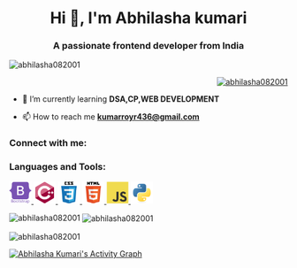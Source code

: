 <h1 align="center">Hi 👋, I'm Abhilasha kumari</h1>
<h3 align="center">A passionate frontend developer from India</h3>

<p align="left"> <img src="https://komarev.com/ghpvc/?username=abhilasha082001&label=Profile%20views&color=0e75b6&style=flat" alt="abhilasha082001" /> </p>

<p align="right"> <a href="https://github.com/ryo-ma/github-profile-trophy"><img src="https://github-profile-trophy.vercel.app/?username=abhilasha082001" alt="abhilasha082001" /></a> </p>

- 🌱 I’m currently learning **DSA,CP,WEB DEVELOPMENT**

- 📫 How to reach me **kumarroyr436@gmail.com**

<h3 align="left">Connect with me:</h3>
<p align="left">
</p>

<h3 align="left">Languages and Tools:</h3>
<p align="left"> <a href="https://getbootstrap.com" target="_blank" rel="noreferrer"> <img src="https://raw.githubusercontent.com/devicons/devicon/master/icons/bootstrap/bootstrap-plain-wordmark.svg" alt="bootstrap" width="40" height="40"/> </a> <a href="https://www.w3schools.com/cpp/" target="_blank" rel="noreferrer"> <img src="https://raw.githubusercontent.com/devicons/devicon/master/icons/cplusplus/cplusplus-original.svg" alt="cplusplus" width="40" height="40"/> </a> <a href="https://www.w3schools.com/css/" target="_blank" rel="noreferrer"> <img src="https://raw.githubusercontent.com/devicons/devicon/master/icons/css3/css3-original-wordmark.svg" alt="css3" width="40" height="40"/> </a> <a href="https://www.w3.org/html/" target="_blank" rel="noreferrer"> <img src="https://raw.githubusercontent.com/devicons/devicon/master/icons/html5/html5-original-wordmark.svg" alt="html5" width="40" height="40"/> </a> <a href="https://developer.mozilla.org/en-US/docs/Web/JavaScript" target="_blank" rel="noreferrer"> <img src="https://raw.githubusercontent.com/devicons/devicon/master/icons/javascript/javascript-original.svg" alt="javascript" width="40" height="40"/> </a> <a href="https://www.python.org" target="_blank" rel="noreferrer"> <img src="https://raw.githubusercontent.com/devicons/devicon/master/icons/python/python-original.svg" alt="python" width="40" height="40"/> </a> </p>

<p><img align="left" src="https://github-readme-stats.vercel.app/api/top-langs?username=abhilasha082001&show_icons=true&locale=en&layout=compact" alt="abhilasha082001" /></p>

<p>&nbsp;<img align="center" src="https://github-readme-stats.vercel.app/api?username=abhilasha082001&show_icons=true&locale=en" alt="abhilasha082001" /></p>

<p><img align="center" src="https://github-readme-streak-stats.herokuapp.com/?user=abhilasha082001&" alt="abhilasha082001" /></p>

<a href="https://github.com/Abhilasha082001/github-readme-activity-graph"><img  alt="Abhilasha Kumari's Activity Graph" src="https://activity-graph.herokuapp.com/graph?username=Abhilasha082001&&theme=black"/></a>
